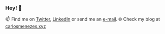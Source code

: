 ### Hey! 👋

📫 Find me on [Twitter](https://twitter.com/c_mnzs), [LinkedIn](https://www.linkedin.com/in/carlos-menezes-b9552a177/) or send me an [e-mail](mailto:talk@carlosmenezes.com).
🌐 Check my blog at [carlosmenezes.xyz](https://www.carlosmenezes.xyz/)

